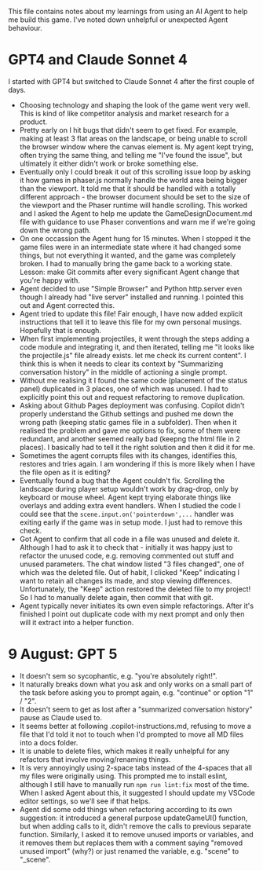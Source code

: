 This file contains notes about my learnings from using an AI Agent to help me build this game. I've noted down unhelpful or unexpected Agent behaviour.

# GPT4 and Claude Sonnet 4

I started with GPT4 but switched to Claude Sonnet 4 after the first couple of days.

- Choosing technology and shaping the look of the game went very well. This is kind of like competitor analysis and market research for a product.
- Pretty early on I hit bugs that didn't seem to get fixed. For example, making at least 3 flat areas on the landscape, or being unable to scroll the browser window where the canvas element is. My agent kept trying, often trying the same thing, and telling me "I've found the issue", but ultimately it either didn't work or broke something else.
- Eventually only I could break it out of this scrolling issue loop by asking it how games in phaser.js normally handle the world area being bigger than the viewport. It told me that it should be handled with a totally different approach - the browser document should be set to the size of the viewport and the Phaser runtime will handle scrolling. This worked and I asked the Agent to help me update the GameDesignDocument.md file with guidance to use Phaser conventions and warn me if we're going down the wrong path.
- On one occassion the Agent hung for 15 minutes. When I stopped it the game files were in an intermediate state where it had changed some things, but not everything it wanted, and the game was completely broken. I had to manually bring the game back to a working state. Lesson: make Git commits after every significant Agent change that you're happy with.
- Agent decided to use "Simple Browser" and Python http.server even though I already had "live server" installed and running. I pointed this out and Agent corrected this.
- Agent tried to update this file! Fair enough, I have now added explicit instructions that tell it to leave this file for my own personal musings. Hopefully that is enough.
- When first implementing projectiles, it went through the steps adding a code module and integrating it, and then iterated, telling me "it looks like the projectile.js" file already exists. let me check its current content". I think this is when it needs to clear its context by "Summarizing conversation history" in the middle of actioning a single prompt.
- Without me realising it I found the same code (placement of the status panel) duplicated in 3 places, one of which was unused. I had to explicitly point this out and request refactoring to remove duplication.
- Asking about Github Pages deployment was confusing. Copilot didn't properly understand the Github settings and pushed me down the wrong path (keeping static games file in a subfolder). Then when it realised the problem and gave me options to fix, some of them were redundant, and another seemed really bad (keepng the html file in 2 places). I basically had to tell it the right solution and then it did it for me.
- Sometimes the agent corrupts files with its changes, identifies this, restores and tries again. I am wondering if this is more likely when I have the file open as it is editing?
- Eventually found a bug that the Agent couldn't fix. Scrolling the landscape during player setup wouldn't work by drag-drop, only by keyboard or mouse wheel. Agent kept trying elaborate things like overlays and adding extra event handlers. When I studied the code I could see that the `scene.input.on('pointerdown',...` handler was exiting early if the game was in setup mode. I just had to remove this check.
- Got Agent to confirm that all code in a file was unused and delete it. Although I had to ask it to check that - initially it was happy just to refactor the unused code, e.g. removing commented out stuff and unused parameters. The chat window listed "3 files changed", one of which was the deleted file. Out of habit, I clicked "Keep" indicating I want to retain all changes its made, and stop viewing differences. Unfortunately, the "Keep" action restored the deleted file to my project! So I had to manually delete again, then commit that with git.
- Agent typically never initiates its own even simple refactorings. After it's finished I point out duplicate code with my next prompt and only then will it extract into a helper function.

# 9 August: GPT 5

- It doesn't sem so sycophantic, e.g. "you're absolutely right!".
- It naturally breaks down what you ask and only works on a small part of the task before asking you to prompt again, e.g. "continue" or option "1" / "2".
- It doesn't seem to get as lost after a "summarized conversation history" pause as Claude used to.
- It seems better at following .copilot-instructions.md, refusing to move a file that I'd told it not to touch when I'd prompted to move all MD files into a docs folder.
- It is unable to delete files, which makes it really unhelpful for any refactors that involve moving/renaming things.
- It is very annoyingly using 2-space tabs instead of the 4-spaces that all my files were originally using. This prompted me to install eslint, although I still have to manually run `npm run lint:fix` most of the time. When I asked Agent about this, it suggested I should update my VSCode editor settings, so we'll see if that helps.
- Agent did some odd things when refactoring according to its own suggestion: it introduced a general purpose updateGameUI() function, but when adding calls to it, didn't remove the calls to previous separate function. Similarly, I asked it to remove unused imports or variables, and it removes them but replaces them with a comment saying "removed unused import" (why?) or just renamed the variable, e.g. "scene" to "_scene".
